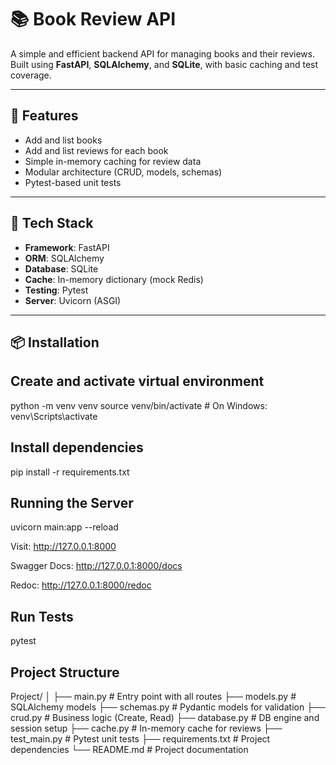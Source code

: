 # 📚 Book Review API

A simple and efficient backend API for managing books and their reviews. Built using **FastAPI**, **SQLAlchemy**, and **SQLite**, with basic caching and test coverage.

---

## 🚀 Features

- Add and list books
- Add and list reviews for each book
- Simple in-memory caching for review data
- Modular architecture (CRUD, models, schemas)
- Pytest-based unit tests

---

## 🧰 Tech Stack

- **Framework**: FastAPI
- **ORM**: SQLAlchemy
- **Database**: SQLite
- **Cache**: In-memory dictionary (mock Redis)
- **Testing**: Pytest
- **Server**: Uvicorn (ASGI)

---

## 📦 Installation

## Create and activate virtual environment

python -m venv venv
source venv/bin/activate # On Windows: venv\Scripts\activate

## Install dependencies

pip install -r requirements.txt

## Running the Server

uvicorn main:app --reload

Visit: http://127.0.0.1:8000

Swagger Docs: http://127.0.0.1:8000/docs

Redoc: http://127.0.0.1:8000/redoc

## Run Tests

pytest

## Project Structure

Project/
│
├── main.py # Entry point with all routes
├── models.py # SQLAlchemy models
├── schemas.py # Pydantic models for validation
├── crud.py # Business logic (Create, Read)
├── database.py # DB engine and session setup
├── cache.py # In-memory cache for reviews
├── test_main.py # Pytest unit tests
├── requirements.txt # Project dependencies
└── README.md # Project documentation
